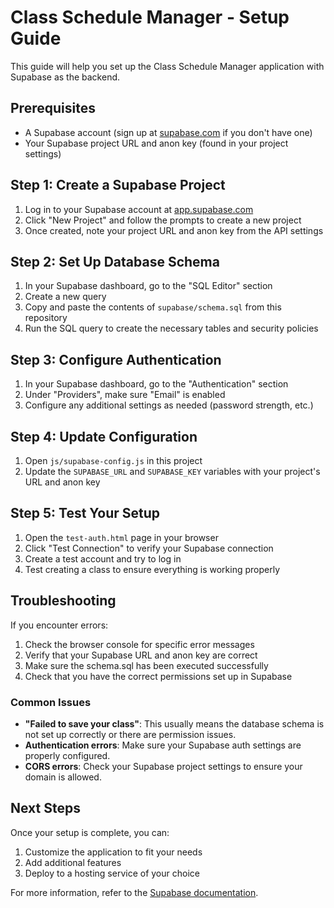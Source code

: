# Class Schedule Manager - Setup Guide

This guide will help you set up the Class Schedule Manager application with Supabase as the backend.

## Prerequisites

- A Supabase account (sign up at [supabase.com](https://supabase.com) if you don't have one)
- Your Supabase project URL and anon key (found in your project settings)

## Step 1: Create a Supabase Project

1. Log in to your Supabase account at [app.supabase.com](https://app.supabase.com)
2. Click "New Project" and follow the prompts to create a new project
3. Once created, note your project URL and anon key from the API settings

## Step 2: Set Up Database Schema

1. In your Supabase dashboard, go to the "SQL Editor" section
2. Create a new query
3. Copy and paste the contents of `supabase/schema.sql` from this repository
4. Run the SQL query to create the necessary tables and security policies

## Step 3: Configure Authentication

1. In your Supabase dashboard, go to the "Authentication" section
2. Under "Providers", make sure "Email" is enabled
3. Configure any additional settings as needed (password strength, etc.)

## Step 4: Update Configuration

1. Open `js/supabase-config.js` in this project
2. Update the `SUPABASE_URL` and `SUPABASE_KEY` variables with your project's URL and anon key

## Step 5: Test Your Setup

1. Open the `test-auth.html` page in your browser
2. Click "Test Connection" to verify your Supabase connection
3. Create a test account and try to log in
4. Test creating a class to ensure everything is working properly

## Troubleshooting

If you encounter errors:

1. Check the browser console for specific error messages
2. Verify that your Supabase URL and anon key are correct
3. Make sure the schema.sql has been executed successfully
4. Check that you have the correct permissions set up in Supabase

### Common Issues

- **"Failed to save your class"**: This usually means the database schema is not set up correctly or there are permission issues.
- **Authentication errors**: Make sure your Supabase auth settings are properly configured.
- **CORS errors**: Check your Supabase project settings to ensure your domain is allowed.

## Next Steps

Once your setup is complete, you can:

1. Customize the application to fit your needs
2. Add additional features
3. Deploy to a hosting service of your choice

For more information, refer to the [Supabase documentation](https://supabase.com/docs).
